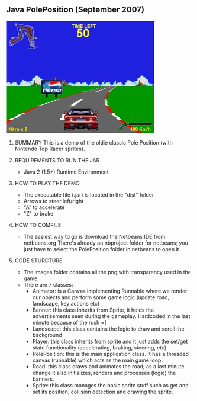 Java PolePosition (September 2007)
----------------------------------

![](https://github.com/hectormoralespiloni/JavaRacing/blob/master/racing_full.jpg)

1. SUMMARY 
	This is a demo of the oldie classic Pole Position (with Nintendo Top Racer
	sprites).

2. REQUIREMENTS TO RUN THE JAR
	* Java 2 (1.5+) Runtime Environment

3. HOW TO PLAY THE DEMO
	* The executable file (.jar) is located in the "dist" folder
	* Arrows to steer left/right
	* "A" to accelerate
	* "Z" to brake
	
4. HOW TO COMPILE
	* The easiest way to go is download the Netbeans IDE from: netbeans.org
	There's already an nbproject folder for netbeans; 
	you just have to select the PolePosition folder in netbeans to open it.

5. CODE STURCTURE
	* The images folder contains all the png with transparency used in the game.
	* There are 7 classes:
	    * Animator: 	is a Canvas implementing Runnable where we render our objects
			and perform some game logic (update road, landscape, key actions etc)
	    * Banner:	this class inherits from Sprite, it holds the advertisements seen 
			during the gameplay. Hardcoded in the last minute because of the rush =(
	    * Landscape:	this class contains the logic to draw and scroll the background
	    * Player: 	this class inherits from sprite and it just adds the set/get
			state functionality (accelerating, braking, steering, etc)
	    * PolePosition:	this is the main application class. It has a threaded canvas (runnable)
			which acts as the main game loop.
	    * Road:		this class draws and animates the road; as a last minute change it also 
			initializes, renders and processes (logic) the banners.
	    * Sprite: 	this class manages the basic sprite stuff such as get and set
			its position, collision detection and drawing the sprite.